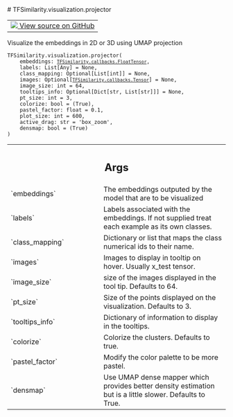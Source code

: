
<div itemscope itemtype="http://developers.google.com/ReferenceObject">
<meta itemprop="name" content="TFSimilarity.visualization.projector" />
<meta itemprop="path" content="Stable" />
</div>
# TFSimilarity.visualization.projector
<!-- Insert buttons and diff -->
<table class="tfo-notebook-buttons tfo-api nocontent" align="left">
<td>
  <a target="_blank" href="https://github.com/tensorflow/similarity/blob/main/tensorflow_similarity/visualization/projector.py#L57-L192">
    <img src="https://www.tensorflow.org/images/GitHub-Mark-32px.png" />
    View source on GitHub
  </a>
</td>
</table>

Visualize the embeddings in 2D or 3D using UMAP projection
<pre class="devsite-click-to-copy prettyprint lang-py tfo-signature-link">
<code>TFSimilarity.visualization.projector(
    embeddings: <a href="../../TFSimilarity/callbacks/FloatTensor.md"><code>TFSimilarity.callbacks.FloatTensor</code></a>,
    labels: List[Any] = None,
    class_mapping: Optional[List[int]] = None,
    images: Optional[<a href="../../TFSimilarity/callbacks/Tensor.md"><code>TFSimilarity.callbacks.Tensor</code></a>] = None,
    image_size: int = 64,
    tooltips_info: Optional[Dict[str, List[str]]] = None,
    pt_size: int = 3,
    colorize: bool = (True),
    pastel_factor: float = 0.1,
    plot_size: int = 600,
    active_drag: str = &#x27;box_zoom&#x27;,
    densmap: bool = (True)
)
</code></pre>

<!-- Placeholder for "Used in" -->

<!-- Tabular view -->
 <table class="responsive fixed orange">
<colgroup><col width="214px"><col></colgroup>
<tr><th colspan="2"><h2 class="add-link">Args</h2></th></tr>
<tr>
<td>
`embeddings`
</td>
<td>
The embeddings outputed by the model that
are to be visualized
</td>
</tr><tr>
<td>
`labels`
</td>
<td>
Labels associated with the embeddings. If not supplied treat
each example as its own classes.
</td>
</tr><tr>
<td>
`class_mapping`
</td>
<td>
Dictionary or list that maps the class numerical ids
to their name.
</td>
</tr><tr>
<td>
`images`
</td>
<td>
Images to display in tooltip on hover. Usually x_test tensor.
</td>
</tr><tr>
<td>
`image_size`
</td>
<td>
size of the images displayed in the tool tip.
Defaults to 64.
</td>
</tr><tr>
<td>
`pt_size`
</td>
<td>
Size of the points displayed on the visualization.
Defaults to 3.
</td>
</tr><tr>
<td>
`tooltips_info`
</td>
<td>
Dictionary of information to display in the tooltips.
</td>
</tr><tr>
<td>
`colorize`
</td>
<td>
Colorize the clusters. Defaults to true.
</td>
</tr><tr>
<td>
`pastel_factor`
</td>
<td>
Modify the color palette to be more pastel.
</td>
</tr><tr>
<td>
`densmap`
</td>
<td>
Use UMAP dense mapper which provides better density
estimation but is a little slower. Defaults to True.
</td>
</tr>
</table>

